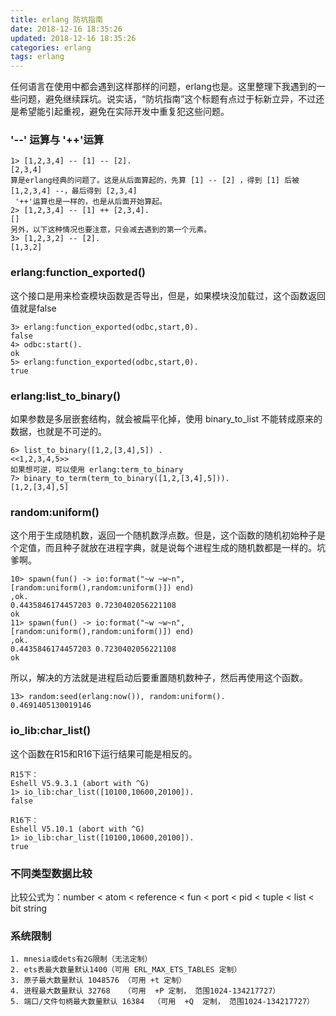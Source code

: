 ```yaml
---
title: erlang 防坑指南
date: 2018-12-16 18:35:26
updated: 2018-12-16 18:35:26
categories: erlang
tags: erlang
---
```


任何语言在使用中都会遇到这样那样的问题，erlang也是。这里整理下我遇到的一些问题，避免继续踩坑。说实话，“防坑指南”这个标题有点过于标新立异，不过还是希望能引起重视，避免在实际开发中重复犯这些问题。
<!--more-->

### '--' 运算与 '++'运算

```
1> [1,2,3,4] -- [1] -- [2]. 
[2,3,4]
算是erlang经典的问题了。这是从后面算起的，先算 [1] -- [2] ，得到 [1] 后被 [1,2,3,4] --，最后得到 [2,3,4]
 '++'运算也是一样的，也是从后面开始算起。
2> [1,2,3,4] -- [1] ++ [2,3,4].
[]
另外，以下这种情况也要注意，只会减去遇到的第一个元素。
3> [1,2,3,2] -- [2].
[1,3,2]
```

### erlang:function_exported()

这个接口是用来检查模块函数是否导出，但是，如果模块没加载过，这个函数返回值就是false

```
3> erlang:function_exported(odbc,start,0).
false
4> odbc:start().
ok
5> erlang:function_exported(odbc,start,0).
true
```

### erlang:list_to_binary()

如果参数是多层嵌套结构，就会被扁平化掉，使用 binary_to_list 不能转成原来的数据，也就是不可逆的。

```
6> list_to_binary([1,2,[3,4],5]) .
<<1,2,3,4,5>>
如果想可逆，可以使用 erlang:term_to_binary
7> binary_to_term(term_to_binary([1,2,[3,4],5])).
[1,2,[3,4],5]
```

### random:uniform()

这个用于生成随机数，返回一个随机数浮点数。但是，这个函数的随机初始种子是个定值，而且种子就放在进程字典，就是说每个进程生成的随机数都是一样的。坑爹啊。

```
10> spawn(fun() -> io:format("~w ~w~n",[random:uniform(),random:uniform()]) end)
,ok.
0.4435846174457203 0.7230402056221108
ok
11> spawn(fun() -> io:format("~w ~w~n",[random:uniform(),random:uniform()]) end)
,ok.
0.4435846174457203 0.7230402056221108
ok
```

所以，解决的方法就是进程启动后要重置随机数种子，然后再使用这个函数。

```
13> random:seed(erlang:now()), random:uniform().
0.4691405130019146
```

### io_lib:char_list()

这个函数在R15和R16下运行结果可能是相反的。

```
R15下：
Eshell V5.9.3.1 (abort with ^G)
1> io_lib:char_list([10100,10600,20100]).
false

R16下：
Eshell V5.10.1 (abort with ^G) 
1> io_lib:char_list([10100,10600,20100]). 
true
```

### 不同类型数据比较

比较公式为：number < atom < reference < fun < port < pid < tuple < list < bit string

### 系统限制

```
1. mnesia或dets有2G限制（无法定制）
2. ets表最大数量默认1400（可用 ERL_MAX_ETS_TABLES 定制）
3. 原子最大数量默认 1048576 （可用 +t 定制）
4. 进程最大数量默认 32768   （可用  +P 定制， 范围1024-134217727）
5. 端口/文件句柄最大数量默认 16384  （可用  +Q  定制， 范围1024-134217727）
```
